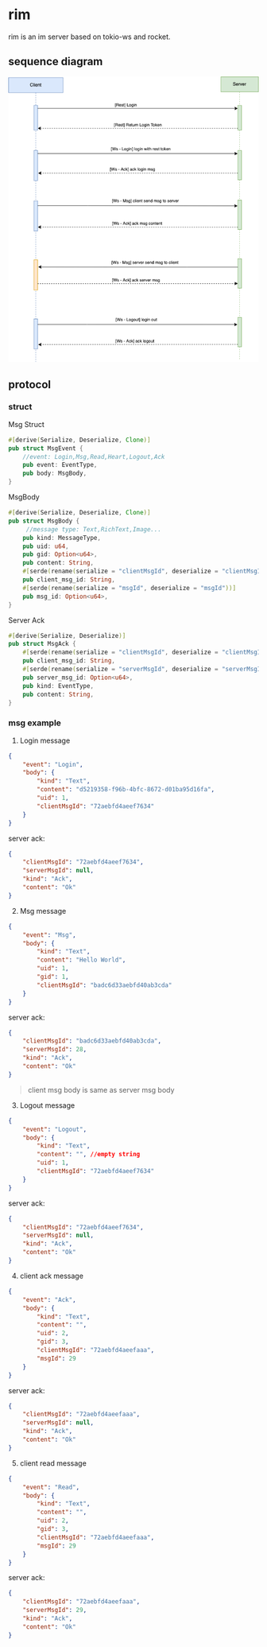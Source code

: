 # rim

rim is an im server based on tokio-ws and rocket.

## sequence diagram
![diagram](doc/protocol.drawio.png)


## protocol

### struct
Msg Struct
```rust
#[derive(Serialize, Deserialize, Clone)]
pub struct MsgEvent {
    //event: Login,Msg,Read,Heart,Logout,Ack
    pub event: EventType,
    pub body: MsgBody,
}

```

MsgBody
```rust
#[derive(Serialize, Deserialize, Clone)]
pub struct MsgBody {
     //message type: Text,RichText,Image...
    pub kind: MessageType,
    pub uid: u64,
    pub gid: Option<u64>,
    pub content: String,
    #[serde(rename(serialize = "clientMsgId", deserialize = "clientMsgId"))]
    pub client_msg_id: String,
    #[serde(rename(serialize = "msgId", deserialize = "msgId"))]
    pub msg_id: Option<u64>,
}
```

Server Ack
```rust
#[derive(Serialize, Deserialize)]
pub struct MsgAck {
    #[serde(rename(serialize = "clientMsgId", deserialize = "clientMsgId"))]
    pub client_msg_id: String,
    #[serde(rename(serialize = "serverMsgId", deserialize = "serverMsgId"))]
    pub server_msg_id: Option<u64>,
    pub kind: EventType,
    pub content: String,
}
```

### msg example
1. Login message 
```json
{
    "event": "Login",
    "body": {
        "kind": "Text",
        "content": "d5219358-f96b-4bfc-8672-d01ba95d16fa",
        "uid": 1,
        "clientMsgId": "72aebfd4aeef7634"
    }
}
```

server ack:
```json
{
	"clientMsgId": "72aebfd4aeef7634",
	"serverMsgId": null,
	"kind": "Ack",
	"content": "Ok"
}
```

2. Msg message

```json
{
    "event": "Msg",
    "body": {
        "kind": "Text",
        "content": "Hello World",
        "uid": 1,
        "gid": 1,
        "clientMsgId": "badc6d33aebfd40ab3cda"
    }
}
```

server ack:
```json
{
	"clientMsgId": "badc6d33aebfd40ab3cda",
	"serverMsgId": 28,
	"kind": "Ack",
	"content": "Ok"
}
```
> client msg body is same as server msg body 

3. Logout message
```json
{
    "event": "Logout",
    "body": {
        "kind": "Text",
        "content": "", //empty string
        "uid": 1,
        "clientMsgId": "72aebfd4aeef7634"
    }
}
```

server ack:
```json
{
	"clientMsgId": "72aebfd4aeef7634",
	"serverMsgId": null,
	"kind": "Ack",
	"content": "Ok"
}
```

4. client ack message
```json
{
    "event": "Ack",
    "body": {
        "kind": "Text",
        "content": "", 
        "uid": 2,
        "gid": 3,
        "clientMsgId": "72aebfd4aeefaaa",
		"msgId": 29
    }
}
```

server ack:
```json
{
	"clientMsgId": "72aebfd4aeefaaa",
	"serverMsgId": null,
	"kind": "Ack",
	"content": "Ok"
}
```

5. client read message
```json
{
    "event": "Read",
    "body": {
        "kind": "Text",
        "content": "", 
        "uid": 2,
        "gid": 3,
        "clientMsgId": "72aebfd4aeefaaa",
		"msgId": 29
    }
}
```
server ack:
```json
{
	"clientMsgId": "72aebfd4aeefaaa",
	"serverMsgId": 29,
	"kind": "Ack",
	"content": "Ok"
}
```